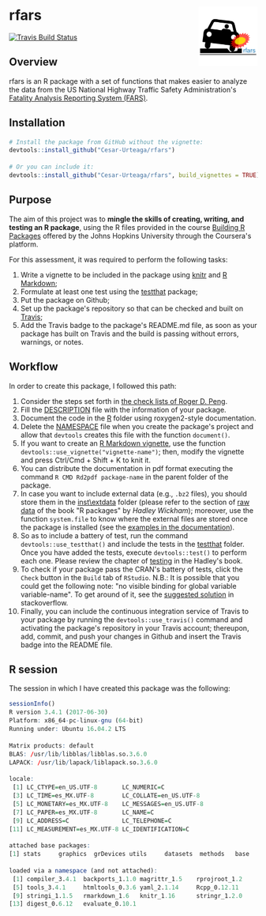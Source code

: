 
<!-- 
  README.md is generated from README.Rmd, so you should edit that file.
-->
rfars <img src="man/figures/logo.png" align="right" width="120"/>
=================================================================

[![Travis Build Status](https://travis-ci.org/Cesar-Urteaga/rfars.svg?branch=master)](https://travis-ci.org/Cesar-Urteaga/rfars)

Overview
--------

rfars is an R package with a set of functions that makes easier to analyze the data from the US National Highway Traffic Safety Administration's [Fatality Analysis Reporting System (FARS)](https://www.nhtsa.gov/research-data/fatality-analysis-reporting-system-fars).

Installation
------------

``` r
# Install the package from GitHub without the vignette:
devtools::install_github("Cesar-Urteaga/rfars")

# Or you can include it:
devtools::install_github("Cesar-Urteaga/rfars", build_vignettes = TRUE)
```

Purpose
-------

The aim of this project was to **mingle the skills of creating, writing, and testing an R package**, using the R files provided in the course [Building R Packages](https://www.coursera.org/learn/r-packages) offered by the Johns Hopkins University through the Coursera's platform.

For this assessment, it was required to perform the following tasks:

1.  Write a vignette to be included in the package using [knitr](https://cran.r-project.org/web/packages/knitr/index.html) and [R Markdown](http://rmarkdown.rstudio.com/);
2.  Formulate at least one test using the [testthat](https://cran.r-project.org/web/packages/testthat/index.html) package;
3.  Put the package on Github;
4.  Set up the package's repository so that can be checked and built on [Travis](https://travis-ci.org/);
5.  Add the Travis badge to the package's README.md file, as soon as your package has built on Travis and the build is passing without errors, warnings, or notes.

Workflow
--------

In order to create this package, I followed this path:

1.  Consider the steps set forth in [the check lists of Roger D. Peng](https://github.com/rdpeng/daprocedures/blob/master/README.md).
2.  Fill the [DESCRIPTION](DESCRIPTION) file with the information of your package.
3.  Document the code in the [R](./R) folder using roxygen2-style documentation.
4.  Delete the [NAMESPACE](NAMESPACE) file when you create the package's project and allow that `devtools` creates this file with the function `document()`.
5.  If you want to create an [R Markdown vignette](./vignettes/using-rfars.Rmd), use the function `devtools::use_vignette("vignette-name")`; then, modify the vignette and press Ctrl/Cmd + Shift + K to knit it.
6.  You can distribute the documentation in pdf format executing the command `R CMD Rd2pdf package-name` in the parent folder of the package.
7.  In case you want to include external data (e.g., `.bz2` files), you should store them in the [inst\\extdata](./inst/extdata) folder (please refer to the section of [raw data](http://r-pkgs.had.co.nz/data.html#data-extdata) of the book "R packages" by *Hadley Wickham*); moreover, use the function `system.file` to know where the external files are stored once the package is installed (see the [examples in the documentation](https://raw.githubusercontent.com/Cesar-Urteaga/rfars/master/R/fars_functions.R)).
8.  So as to include a battery of test, run the command `devtools::use_testthat()` and include the tests in the [testthat](./tests/testthat) folder. Once you have added the tests, execute `devtools::test()` to perform each one. Please review the chapter of [testing](http://r-pkgs.had.co.nz/tests.html) in the Hadley's book.
9.  To check if your package pass the CRAN's battery of tests, click the `Check` button in the `Build` tab of `RStudio`. N.B.: It is possible that you could get the following note: "no visible binding for global variable variable-name". To get around of it, see the [suggested solution](https://stackoverflow.com/a/17807914) in stackoverflow.
10. Finally, you can include the continuous integration service of Travis to your package by running the `devtools::use_travis()` command and activating the package's repository in your Travis account; thereupon, add, commit, and push your changes in Github and insert the Travis badge into the README file.

R session
---------

The session in which I have created this package was the following:

``` r
sessionInfo()
R version 3.4.1 (2017-06-30)
Platform: x86_64-pc-linux-gnu (64-bit)
Running under: Ubuntu 16.04.2 LTS

Matrix products: default
BLAS: /usr/lib/libblas/libblas.so.3.6.0
LAPACK: /usr/lib/lapack/liblapack.so.3.6.0

locale:
 [1] LC_CTYPE=en_US.UTF-8       LC_NUMERIC=C              
 [3] LC_TIME=es_MX.UTF-8        LC_COLLATE=en_US.UTF-8    
 [5] LC_MONETARY=es_MX.UTF-8    LC_MESSAGES=en_US.UTF-8   
 [7] LC_PAPER=es_MX.UTF-8       LC_NAME=C                 
 [9] LC_ADDRESS=C               LC_TELEPHONE=C            
[11] LC_MEASUREMENT=es_MX.UTF-8 LC_IDENTIFICATION=C       

attached base packages:
[1] stats     graphics  grDevices utils     datasets  methods   base     

loaded via a namespace (and not attached):
 [1] compiler_3.4.1  backports_1.1.0 magrittr_1.5    rprojroot_1.2  
 [5] tools_3.4.1     htmltools_0.3.6 yaml_2.1.14     Rcpp_0.12.11   
 [9] stringi_1.1.5   rmarkdown_1.6   knitr_1.16      stringr_1.2.0  
[13] digest_0.6.12   evaluate_0.10.1
```
